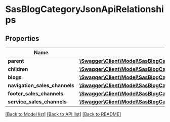 # SasBlogCategoryJsonApiRelationships

## Properties
Name | Type | Description | Notes
------------ | ------------- | ------------- | -------------
**parent** | [**\Swagger\Client\Model\SasBlogCategoryJsonApiRelationshipsParent**](SasBlogCategoryJsonApiRelationshipsParent.md) |  | [optional] 
**children** | [**\Swagger\Client\Model\SasBlogCategoryJsonApiRelationshipsChildren**](SasBlogCategoryJsonApiRelationshipsChildren.md) |  | [optional] 
**blogs** | [**\Swagger\Client\Model\SasBlogCategoryJsonApiRelationshipsBlogs**](SasBlogCategoryJsonApiRelationshipsBlogs.md) |  | [optional] 
**navigation_sales_channels** | [**\Swagger\Client\Model\SasBlogCategoryJsonApiRelationshipsNavigationSalesChannels**](SasBlogCategoryJsonApiRelationshipsNavigationSalesChannels.md) |  | [optional] 
**footer_sales_channels** | [**\Swagger\Client\Model\SasBlogCategoryJsonApiRelationshipsFooterSalesChannels**](SasBlogCategoryJsonApiRelationshipsFooterSalesChannels.md) |  | [optional] 
**service_sales_channels** | [**\Swagger\Client\Model\SasBlogCategoryJsonApiRelationshipsServiceSalesChannels**](SasBlogCategoryJsonApiRelationshipsServiceSalesChannels.md) |  | [optional] 

[[Back to Model list]](../../README.md#documentation-for-models) [[Back to API list]](../../README.md#documentation-for-api-endpoints) [[Back to README]](../../README.md)

